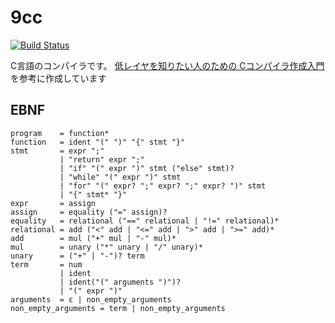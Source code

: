 # 9cc

[![Build Status](https://travis-ci.org/dekokun/9cc.svg?branch=master)](https://travis-ci.org/dekokun/9cc)

C言語のコンパイラです。
[低レイヤを知りたい人のための Cコンパイラ作成入門](https://www.sigbus.info/compilerbook/) を参考に作成しています

## EBNF

```ebnf
program    = function*
function   = ident "(" ")" "{" stmt "}"
stmt       = expr ";"
           | "return" expr ";"
           | "if" "(" expr ")" stmt ("else" stmt)?
           | "while" "(" expr ")" stmt
           | "for" "(" expr? ";" expr? ";" expr? ")" stmt
           | "{" stmt* "}"
expr       = assign
assign     = equality ("=" assign)?
equality   = relational ("==" relational | "!=" relational)*
relational = add ("<" add | "<=" add | ">" add | ">=" add)*
add        = mul ("+" mul | "-" mul)*
mul        = unary ("*" unary | "/" unary)*
unary      = ("+" | "-")? term
term       = num
           | ident
           | ident("(" arguments ")")?
           | "(" expr ")"
arguments  = ε | non_empty_arguments
non_empty_arguments = term | non_empty_arguments
```
